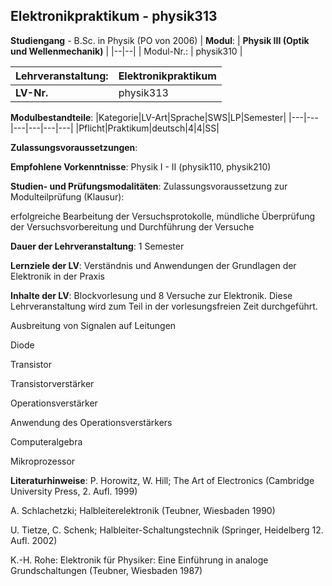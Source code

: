 ## Elektronikpraktikum - physik313

**Studiengang** - B.Sc. in Physik (PO von 2006)
| **Modul**: | **Physik III (Optik und Wellenmechanik)** |
|--|--|
| Modul-Nr.: | physik310 |

| **Lehrveranstaltung**: | Elektronikpraktikum |
|------|------|
| **LV-Nr.** | physik313 |

**Modulbestandteile**:
|Kategorie|LV-Art|Sprache|SWS|LP|Semester|
|---|---|---|---|---|---|
|Pflicht|Praktikum|deutsch|4|4|SS|

**Zulassungsvoraussetzungen**:


**Empfohlene Vorkenntnisse**:
Physik I - II (physik110, physik210)

**Studien- und Prüfungsmodalitäten**:
Zulassungsvoraussetzung zur Modulteilprüfung (Klausur):

erfolgreiche Bearbeitung der Versuchsprotokolle, mündliche Überprüfung der Versuchsvorbereitung und Durchführung der Versuche

**Dauer der Lehrveranstaltung**:
1 Semester

**Lernziele der LV**:
Verständnis und Anwendungen der Grundlagen der Elektronik in der Praxis

**Inhalte der LV**:
Blockvorlesung und 8 Versuche zur Elektronik. Diese Lehrveranstaltung wird zum Teil in der vorlesungsfreien Zeit durchgeführt.



Ausbreitung von Signalen auf Leitungen

Diode

Transistor

Transistorverstärker

Operationsverstärker

Anwendung des Operationsverstärkers

Computeralgebra

Mikroprozessor

**Literaturhinweise**:
P. Horowitz, W. Hill; The Art of Electronics (Cambridge University Press, 2. Aufl. 1999)

A. Schlachetzki; Halbleiterelektronik (Teubner, Wiesbaden 1990)

U. Tietze, C. Schenk; Halbleiter-Schaltungstechnik (Springer, Heidelberg 12. Aufl. 2002)

K.-H. Rohe: Elektronik für Physiker: Eine Einführung in analoge Grundschaltungen (Teubner, Wiesbaden 1987)


